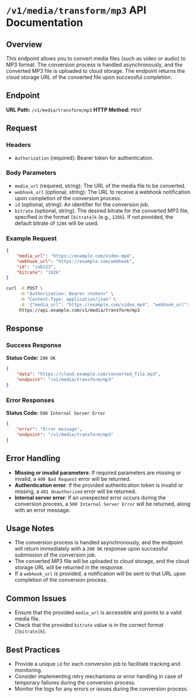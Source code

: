 # `/v1/media/transform/mp3` API Documentation

## Overview
This endpoint allows you to convert media files (such as video or audio) to MP3 format. The conversion process is handled asynchronously, and the converted MP3 file is uploaded to cloud storage. The endpoint returns the cloud storage URL of the converted file upon successful completion.

## Endpoint
**URL Path:** `/v1/media/transform/mp3`
**HTTP Method:** `POST`

## Request

### Headers
- `Authorization` (required): Bearer token for authentication.

### Body Parameters
- `media_url` (required, string): The URL of the media file to be converted.
- `webhook_url` (optional, string): The URL to receive a webhook notification upon completion of the conversion process.
- `id` (optional, string): An identifier for the conversion job.
- `bitrate` (optional, string): The desired bitrate for the converted MP3 file, specified in the format `[bitrate]k` (e.g., `128k`). If not provided, the default bitrate of `128k` will be used.

### Example Request

```json
{
    "media_url": "https://example.com/video.mp4",
    "webhook_url": "https://example.com/webhook",
    "id": "job123",
    "bitrate": "192k"
}
```

```bash
curl -X POST \
     -H "Authorization: Bearer <token>" \
     -H "Content-Type: application/json" \
     -d '{"media_url": "https://example.com/video.mp4", "webhook_url": "https://example.com/webhook", "id": "job123", "bitrate": "192k"}' \
     https://api.example.com/v1/media/transform/mp3
```

## Response

### Success Response
**Status Code:** `200 OK`

```json
{
    "data": "https://cloud.example.com/converted_file.mp3",
    "endpoint": "/v1/media/transform/mp3"
}
```

### Error Responses
**Status Code:** `500 Internal Server Error`

```json
{
    "error": "Error message",
    "endpoint": "/v1/media/transform/mp3"
}
```

## Error Handling
- **Missing or invalid parameters**: If required parameters are missing or invalid, a `400 Bad Request` error will be returned.
- **Authentication error**: If the provided authentication token is invalid or missing, a `401 Unauthorized` error will be returned.
- **Internal server error**: If an unexpected error occurs during the conversion process, a `500 Internal Server Error` will be returned, along with an error message.

## Usage Notes
- The conversion process is handled asynchronously, and the endpoint will return immediately with a `200 OK` response upon successful submission of the conversion job.
- The converted MP3 file will be uploaded to cloud storage, and the cloud storage URL will be returned in the response.
- If a `webhook_url` is provided, a notification will be sent to that URL upon completion of the conversion process.

## Common Issues
- Ensure that the provided `media_url` is accessible and points to a valid media file.
- Check that the provided `bitrate` value is in the correct format (`[bitrate]k`).

## Best Practices
- Provide a unique `id` for each conversion job to facilitate tracking and monitoring.
- Consider implementing retry mechanisms or error handling in case of temporary failures during the conversion process.
- Monitor the logs for any errors or issues during the conversion process.